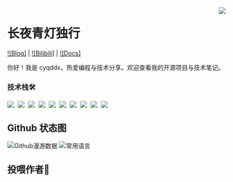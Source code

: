 <img align="right" src="https://count.littlebell.top/@cyqddx?name=cyqddx&theme=rule34&padding=7&offset=0&align=top&scale=1&pixelated=1&darkmode=auto">

# 长夜青灯独行

[![Blog]](https://blog.20010117.xyz) | [![Bilibili]](https://space.bilibili.com/480620671) | [![Docs]](https://docs.20010117.xyz)

你好！我是 cyqddx，热爱编程与技术分享。欢迎查看我的开源项目与技术笔记。

### 技术栈🛠️

<div style="display: flex; flex-wrap: wrap; gap: 8px;">
  <img src="https://img.shields.io/badge/-C%20Sharp-%23239120?style=flat&logo=C%20Sharp"/>
  <img src="https://img.shields.io/badge/-C%E8%AF%AD%E8%A8%80-%2313c9ae?style=flat&logo=C&logoColor=ffffff"/>
  <img src="https://img.shields.io/badge/-Java-%23972fcd?style=flat&logo=OPENJDK"/>
  <img src="https://img.shields.io/badge/-Linux-%23fcc624?style=flat&logo=Linux&logoColor=242424"/>
  <img src="https://img.shields.io/badge/-JavaScript-%23F7DF1C?style=flat&logo=javascript&logoColor=000000"/>
  <img src="https://img.shields.io/badge/-Node.js-%23579050?style=flat&logo=node.js&logoColor=ffffff"/>
  <img src="https://img.shields.io/badge/-Shell-%2389E051?style=flat&logo=powershell&logoColor=ffffff"/>
  <img src="https://img.shields.io/badge/-Git-%23ED5A47?style=flat&logo=git&logoColor=ffffff"/>
  <img src="https://img.shields.io/badge/-VSCode-%230066B8?style=flat&logo=visual-studio-code"/>
  <img src="https://img.shields.io/badge/-Python-%23ED5A47?style=flat&logo=python&logoColor=ffffff"/>
</div>

## Github 状态图

![Github漫游数据](https://github-readme-stats.vercel.app/api?username=cyqddx&locale=cn&line_height=21&show_icons=true&theme=dark&rank_icon=default&include_all_commits=true&custom_title=Github漫游数据)
![常用语言](https://github-readme-stats.vercel.app/api/top-langs/?username=cyqddx&include_all_commits=true&locale=cn&line_height=21&theme=dark&langs_count=6&layout=compact&custom_title=常用语言)

## 投喂作者🍭

<!-- [![投喂作者]](https://www.fomal.cc/personal/about/) -->
